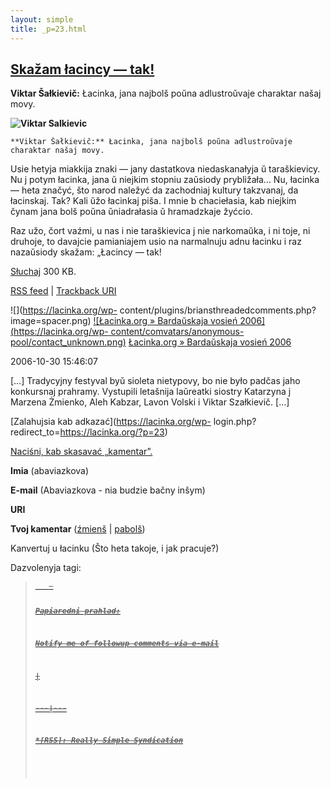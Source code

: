 ```yaml
---
layout: simple
title: _p=23.html 
---
```






## [Skažam łacincy — tak!](https://lacinka.org/?p=23 "Skažam łacincy — tak!")

**Viktar Šałkievič:** Łacinka, jana najbolš poŭna adlustroŭvaje charaktar
našaj movy.

**![Viktar
Salkievic](https://lacinka.org/images/stories/Ludzi/viktarsalkievic.jpg)**

    **Viktar Šałkievič:** Łacinka, jana najbolš poŭna adlustroŭvaje charaktar našaj movy.

Usie hetyja miakkija znaki — jany dastatkova niedaskanałyja ŭ taraškievicy. Nu
j potym łacinka, jana ŭ niejkim stopniu zaŭsiody prybližała… Nu, łacinka —
heta značyć, što narod naležyć da zachodniaj kultury takzvanaj, da łacinskaj.
Tak? Kali ŭžo łacinkaj piša. I mnie b chaciełasia, kab niejkim čynam jana bolš
poŭna ŭniadrałasia ŭ hramadzkaje žyćcio.

Raz užo, čort vaźmi, u nas i nie taraškievica j nie narkomaŭka, i ni toje, ni
druhoje, to davajcie pamianiajem usio na narmalnuju adnu łacinku i raz
nazaŭsiody skažam: „Łacincy — tak!

[Słuchaj](https://www.lacinka.org/fajly/ludzi_pra_lacinku/salkievic.m3u) 300
KB.

[RSS feed](https://lacinka.org/?feed=rss2&p=23) | [Trackback
URI](https://lacinka.org/wp-trackback.php?p=23)

![](https://lacinka.org/wp-
content/plugins/briansthreadedcomments.php?image=spacer.png) [![Łacinka.org
&raquo; Bardaŭskaja vosień 2006](https://lacinka.org/wp-
content/comvatars/anonymous-
pool/contact_unknown.png)](https://lacinka.org/?p=104) [Łacinka.org »
Bardaŭskaja vosień 2006](https://lacinka.org/?p=104)

2006-10-30 15:46:07

[…] Tradycyjny festyval byŭ sioleta nietypovy, bo nie było padčas jaho
konkursnaj prahramy. Vystupili letašnija laŭreatki siostry Katarzyna j Marzena
Żmienko, Aleh Kabzar, Lavon Volski i Viktar Szałkievič. […]

[Zalahujsia kab adkazać](https://lacinka.org/wp-
login.php?redirect_to=https://lacinka.org/?p=23)



[ Naciśni, kab skasavać „kamentar”. ](javascript:reRoot\(\))

**Imia** (abaviazkova)

**E-mail** (Abaviazkova - nia budzie bačny inšym)

**URI**

**Tvoj kamentar** ([źmienš](javascript:changeCommentSize\(-80\);) |
[pabolš](javascript:changeCommentSize\(80\)))

 Kanvertuj u łacinku (Što heta takoje, i jak pracuje?)

Dazvolenyja tagi: <a href="" title=""> <abbr title=""> <acronym title=""> <b>
<blockquote cite=""> <code> <em> <i> <strike> <strong>

Papiaredni prahlad:

Notify me of followup comments via e-mail


|

 
  
  
---|---  
  







 



  *[RSS]: Really Simple Syndication


